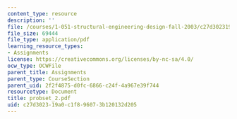 ```yaml
---
content_type: resource
description: ''
file: /courses/1-051-structural-engineering-design-fall-2003/c27d302319a0c1f896073b120132d205_probset_2.pdf
file_size: 69444
file_type: application/pdf
learning_resource_types:
- Assignments
license: https://creativecommons.org/licenses/by-nc-sa/4.0/
ocw_type: OCWFile
parent_title: Assignments
parent_type: CourseSection
parent_uid: 2f2f4875-d0fc-6866-c24f-4a967e39f744
resourcetype: Document
title: probset_2.pdf
uid: c27d3023-19a0-c1f8-9607-3b120132d205
---
```

